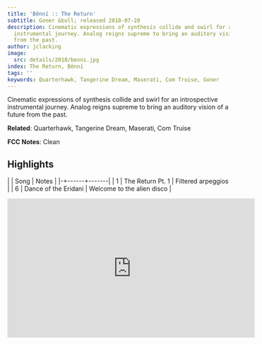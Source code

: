 ```yaml
---
title: 'Bênní :: The Return'
subtitle: Goner &bull; released 2018-07-20
description: Cinematic expressions of synthesis collide and swirl for an introspective
  instrumental journey. Analog reigns supreme to bring an auditory vision of a future
  from the past.
author: jclacking
image:
  src: details/2018/benni.jpg
index: The Return, Bênní
tags: ''
keywords: Quarterhawk, Tangerine Dream, Maserati, Com Truise, Goner
---
```

Cinematic expressions of synthesis collide and swirl for an introspective instrumental journey. Analog reigns supreme to bring an auditory vision of a future from the past.<!--more-->

**Related**: Quarterhawk, Tangerine Dream, Maserati, Com Truise

**FCC Notes**: Clean

## Highlights

| | Song | Notes |
|-+------+-------|
| 1 | The Return Pt. 1 | Filtered arpeggios |
| 6 | Dance of the Eridani | Welcome to the alien disco |

<div class="tlo-detail-video"><iframe width="560" height="315" src="https://www.youtube.com/embed/d-Xgyov4ttk" frameborder="0" allow="autoplay; encrypted-media" allowfullscreen></iframe></div>

